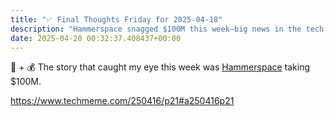 ```yaml
---
title: "✅ Final Thoughts Friday for 2025-04-18"
description: "Hammerspace snagged $100M this week—big news in the tech world!"
date: 2025-04-20 00:32:37.408437+00:00
---
```


<!-- buttondown-editor-mode: fancy --><p>🤖 + 💰 The story that caught my eye this week was <a target="_blank" rel="noopener noreferrer nofollow" href="https://techfieldday.com/companies/hammerspace/">Hammerspace</a> taking $100M.</p><p><a target="_blank" rel="noopener noreferrer nofollow" href="https://www.techmeme.com/250416/p21#a250416p21">https://www.techmeme.com/250416/p21#a250416p21</a></p>